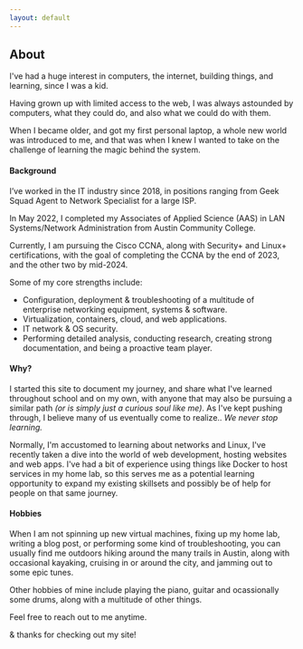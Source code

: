 ```yaml
---
layout: default
---
```


## About
I've had a huge interest in computers, the internet, building things, and learning, since I was a kid. 

Having grown up with limited access to the web, I was always astounded by computers, what they could do, and also what we could do with them. 

When I became older, and got my first personal laptop, a whole new world was introduced to me, and that was when I knew I wanted to take on the challenge of learning the magic behind the system.

#### Background
I’ve worked in the IT industry since 2018, in positions ranging from Geek Squad Agent to Network Specialist for a large ISP.

In May 2022, I completed my Associates of Applied Science (AAS) in LAN Systems/Network Administration from Austin Community College. 

Currently, I am pursuing the Cisco CCNA, along with Security+ and Linux+ certifications, with the goal of completing the CCNA by the end of 2023, and the other two by mid-2024.

Some of my core strengths include:
- Configuration, deployment & troubleshooting of a multitude of enterprise networking equipment, systems & software.
- Virtualization, containers, cloud, and web applications.
- IT network & OS security.
- Performing detailed analysis, conducting research, creating strong documentation, and being a proactive team player.

#### Why?

I started this site to document my journey, and share what I've learned throughout school and on my own, with anyone that may also be pursuing a similar path _(or is simply just a curious soul like me)_. As I've kept pushing through, I believe many of us eventually come to realize.. _We never stop learning._

Normally, I'm accustomed to learning about networks and Linux, I've recently taken a dive into the world of web development, hosting websites and web apps. I've had a bit of experience using things like Docker to host services in my home lab, so this serves me as a potential learning opportunity to expand my existing skillsets and possibly be of help for people on that same journey.

#### Hobbies
When I am not spinning up new virtual machines, fixing up my home lab, writing a blog post, or performing some kind of troubleshooting, you can usually find me outdoors hiking around the many trails in Austin, along with occasional kayaking, cruising in or around the city, and jamming out to some epic tunes.

Other hobbies of mine include playing the piano, guitar and ocassionally some drums, along with a multitude of other things.

Feel free to reach out to me anytime.

& thanks for checking out my site!